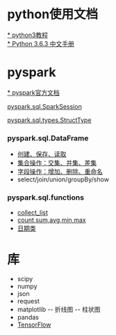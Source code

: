 # python使用文档
[* python3教程](https://www.runoob.com/python3/python3-tutorial.html)  
[* Python 3.6.3 中文手册](https://www.runoob.com/manual/pythontutorial3/docs/html/)

# pyspark
[* pyspark官方文档](http://spark.apache.org/docs/latest/api/python/pyspark.sql.html)  

[pyspark.sql.SparkSession](https://github.com/xiaoshe/docs/blob/master/python/pyspark/SparkSession.md)

[pyspark.sql.types.StructType](https://github.com/xiaoshe/docs/blob/master/python/pyspark/StructType.md)

### pyspark.sql.DataFrame
- [创建、保存、读取](https://github.com/xiaoshe/docs/blob/master/python/pyspark/DataFrame.md)
- [集合操作：交集、并集、差集](https://github.com/xiaoshe/docs/blob/master/python/pyspark/df_set.md)
- [字段操作：增加、删除、重命名](https://github.com/xiaoshe/docs/blob/master/python/pyspark/df_column.md)
- select/join/union/groupBy/show

### pyspark.sql.functions
- [collect_list](https://github.com/xiaoshe/docs/blob/master/python/pyspark/f_collect_list.md)
- [count,sum,avg,min,max](https://github.com/xiaoshe/docs/blob/master/python/pyspark/f_avg.md)
- [日期类](https://github.com/xiaoshe/docs/blob/master/python/pyspark/f_date.md)

# 库
- scipy
- numpy
- json
- request
- matplotlib
-- 折线图
-- 柱状图
- pandas
- [TensorFlow](https://tf.wiki/zh/mlstudyjam.html)
